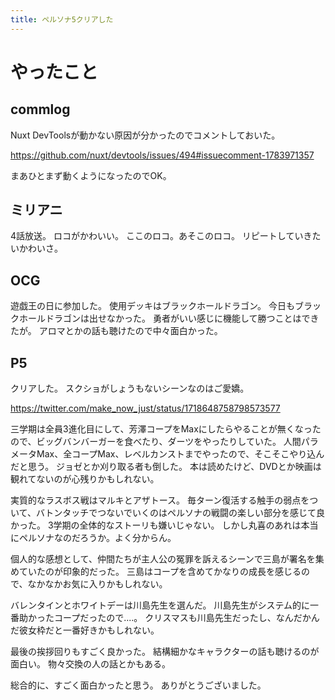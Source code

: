 ```yaml
---
title: ペルソナ5クリアした
---
```


# やったこと

## commlog

Nuxt DevToolsが動かない原因が分かったのでコメントしておいた。

<https://github.com/nuxt/devtools/issues/494#issuecomment-1783971357>

まあひとまず動くようになったのでOK。

## ミリアニ

4話放送。
ロコがかわいい。
ここのロコ。あそこのロコ。
リピートしていきたいかわいさ。

## OCG

遊戯王の日に参加した。
使用デッキはブラックホールドラゴン。
今日もブラックホールドラゴンは出せなかった。
勇者がいい感じに機能して勝つことはできたが。
アロマとかの話も聴けたので中々面白かった。

## P5

クリアした。
スクショがしょうもないシーンなのはご愛嬌。

<https://twitter.com/make_now_just/status/1718648758798573577>

三学期は全員3進化目にして、芳澤コープをMaxにしたらやることが無くなったので、ビッグバンバーガーを食べたり、ダーツをやったりしていた。
人間パラメータMax、全コープMax、レベルカンストまでやったので、そこそこやり込んだと思う。
ジョゼとか刈り取る者も倒した。
本は読めたけど、DVDとか映画は観れてないのが心残りかもしれない。

実質的なラスボス戦はマルキとアザトース。
毎ターン復活する触手の弱点をついて、バトンタッチでつないでいくのはペルソナの戦闘の楽しい部分を感じて良かった。
3学期の全体的なストーリも嫌いじゃない。
しかし丸喜のあれは本当にペルソナなのだろうか。よく分からん。

個人的な感想として、仲間たちが主人公の冤罪を訴えるシーンで三島が署名を集めていたのが印象的だった。
三島はコープを含めてかなりの成長を感じるので、なかなかお気に入りかもしれない。

バレンタインとホワイトデーは川島先生を選んだ。
川島先生がシステム的に一番助かったコープだったので‥‥。
クリスマスも川島先生だったし、なんだかんだ彼女枠だと一番好きかもしれない。

最後の挨拶回りもすごく良かった。
結構細かなキャラクターの話も聴けるのが面白い。
物々交換の人の話とかもある。

総合的に、すごく面白かったと思う。
ありがとうございました。
